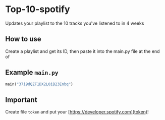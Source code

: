 # Top-10-spotify
Updates your playlist to the 10 tracks you've listened to in 4 weeks

## How to use
Create a playlist and get its ID, then paste it into the main.py file at the end of


## Example `main.py`

```python
main("37i9dQZF1DX2L0iB23Enbq")
```

## Important
Create file `token` and put your [https://developer.spotify.com](token)!

